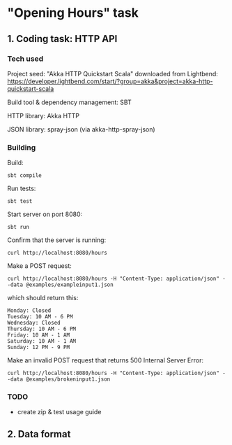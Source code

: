 # "Opening Hours" task

## 1. Coding task: HTTP API

### Tech used

Project seed: "Akka HTTP Quickstart Scala" downloaded from Lightbend: https://developer.lightbend.com/start/?group=akka&project=akka-http-quickstart-scala

Build tool & dependency management: SBT

HTTP library: Akka HTTP

JSON library: spray-json (via akka-http-spray-json)

### Building

Build:

``sbt compile``

Run tests:

``sbt test``

Start server on port 8080:

``sbt run``

Confirm that the server is running:

``curl http://localhost:8080/hours``

Make a POST request:

``curl http://localhost:8080/hours -H "Content-Type: application/json" --data @examples/exampleinput1.json``

which should return this:

````
Monday: Closed
Tuesday: 10 AM - 6 PM
Wednesday: Closed
Thursday: 10 AM - 6 PM
Friday: 10 AM - 1 AM
Saturday: 10 AM - 1 AM
Sunday: 12 PM - 9 PM
````

Make an invalid POST request that returns 500 Internal Server Error:

``curl http://localhost:8080/hours -H "Content-Type: application/json" --data @examples/brokeninput1.json``


### TODO

- create zip & test usage guide


## 2. Data format